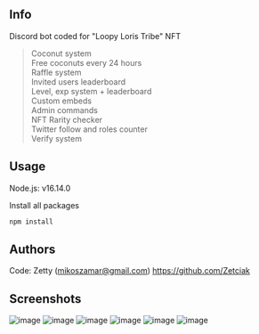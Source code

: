 ## Info
Discord bot coded for "Loopy Loris Tribe" NFT

> Coconut system<br/>
> Free coconuts every 24 hours<br/>
> Raffle system<br/>
> Invited users leaderboard<br/>
> Level, exp system + leaderboard<br/>
> Custom embeds<br/>
> Admin commands<br/>
> NFT Rarity checker<br/>
> Twitter follow and roles counter<br/>
> Verify system<br/>

## Usage
Node.js: v16.14.0

Install all packages
```sh
npm install
```

## Authors

Code: Zetty (mikoszamar@gmail.com)
https://github.com/Zetciak

## Screenshots

![image](https://user-images.githubusercontent.com/97193808/189721667-8f64846d-346c-4be8-9cc5-95471af65467.png)
![image](https://user-images.githubusercontent.com/97193808/189722836-776a14bc-eef4-44e6-9330-b51b0def4177.png)
![image](https://user-images.githubusercontent.com/97193808/189722933-eda6618c-8399-448e-b7c6-d6bdaf13192b.png)
![image](https://user-images.githubusercontent.com/97193808/189723001-91da50c4-0842-4b2a-a470-fa622557b661.png)
![image](https://user-images.githubusercontent.com/97193808/189723833-4424b799-93ba-40bb-abac-1ab3d64c63d1.png)
![image](https://user-images.githubusercontent.com/97193808/189724065-389891bc-63f0-4e7e-89d3-b6db82fc83cd.png)
